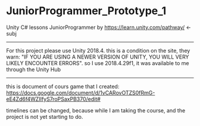 # JuniorProgrammer_Prototype_1
Unity C# lessons JuniorProgrammer by https://learn.unity.com/pathway/
<- subj
____________________________________________________________________________________________________________________________________________________
For this project please use Unity 2018.4. this is a condition on the site, they warn: "IF YOU ARE USING A NEWER VERSION OF UNITY, YOU WILL VERY LIKELY ENCOUNTER ERRORS". 
so I use 2018.4.29f1, it was available to me through the Unity Hub
____________________________________________________________________________________________________________________________________________________

this is document of cours game that I created:
https://docs.google.com/document/d/1vCARovOTZS0fRmG-eE4Zd6f4WZIIfyS7roPSaxPB370/edit#

timelines can be changed, because while I am taking the course, and the project is not yet starting to do.
